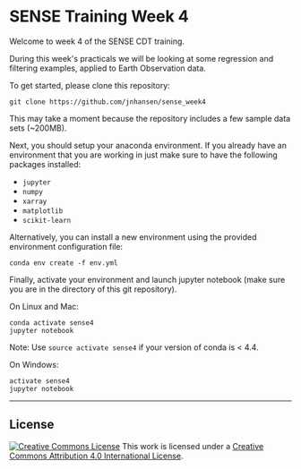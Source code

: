# SENSE Training Week 4

Welcome to week 4 of the SENSE CDT training.

During this week's practicals we will be looking at some regression and filtering examples, applied to Earth Observation data.

To get started, please clone this repository:

```
git clone https://github.com/jnhansen/sense_week4
```

This may take a moment because the repository includes a few sample data sets (~200MB).

Next, you should setup your anaconda environment.
If you already have an environment that you are working in
just make sure to have the following packages installed:
- `jupyter`
- `numpy`
- `xarray`
- `matplotlib`
- `scikit-learn`

Alternatively, you can install a new environment using the provided environment configuration file:

```
conda env create -f env.yml
```

Finally, activate your environment and launch jupyter notebook (make sure you are in the directory of this git repository).

On Linux and Mac:
```
conda activate sense4
jupyter notebook
```
Note: Use `source activate sense4` if your version of conda is < 4.4.


On Windows:
```
activate sense4
jupyter notebook
```


---
## License


[![Creative Commons
License](https://i.creativecommons.org/l/by/4.0/88x31.png)](http://creativecommons.org/licenses/by/4.0/)
This work is licensed under a
[Creative Commons Attribution 4.0 International
License](http://creativecommons.org/licenses/by/4.0/).